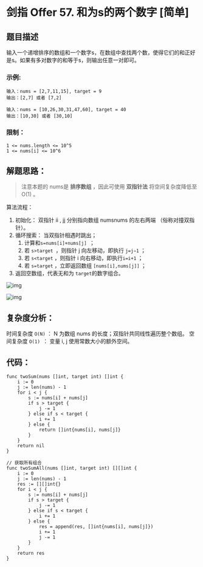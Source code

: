 # 剑指 Offer 57. 和为s的两个数字 [简单]

## 题目描述

输入一个递增排序的数组和一个数字s，在数组中查找两个数，使得它们的和正好是s。如果有多对数字的和等于s，则输出任意一对即可。

 

### 示例:

```
输入：nums = [2,7,11,15], target = 9
输出：[2,7] 或者 [7,2]

输入：nums = [10,26,30,31,47,60], target = 40
输出：[10,30] 或者 [30,10]
```

### 限制：

```
1 <= nums.length <= 10^5
1 <= nums[i] <= 10^6
```

## 解题思路：

> 注意本题的 nums是 **排序数组** ，因此可使用 **双指针法** 将空间复杂度降低至O(1) 。



算法流程：

1. 初始化： 双指针 ii , jj 分别指向数组 numsnums 的左右两端 （俗称对撞双指针）。
2. 循环搜索： 当双指针相遇时跳出；
   1. 计算和`s=nums[i]+nums[j] `；
   2. 若 `s>target `，则指针 j 向左移动，即执行 `j=j−1` ；
   3. 若 `s<target` ，则指针 i 向右移动，即执行`i=i+1` ；
   4. 若 `s=target` ，立即返回数组 `[nums[i],nums[j]]` ；
3. 返回空数组，代表无和为 `target`的数字组合。

![img](http://cdn.xiaot123.com/blog/2021-04/9529dc9ecf7a885a8abdd842806e8499309f5bd4cafc62c663fa5e190626d48d-Picture2.png-blog)

![img](http://cdn.xiaot123.com/blog/2021-04/8c3ea4bb5dd0db25dac85f6e4636ea64af55634864e9492f9fb4ae86ad84f969-Picture3.png-blog)


## 复杂度分析：

时间复杂度 `O(N)` ： N 为数组 nums 的长度；双指针共同线性遍历整个数组。
空间复杂度 `O(1) `： 变量 i, j 使用常数大小的额外空间。




## 代码：

```
func twoSum(nums []int, target int) []int {
	i := 0
	j := len(nums) - 1
	for i < j {
		s := nums[i] + nums[j]
		if s > target {
			j -= 1
		} else if s < target {
			i += 1
		} else {
			return []int{nums[i], nums[j]}
		}
	}
	return nil
}

// 获取所有组合
func twoSumAll(nums []int, target int) [][]int {
	i := 0
	j := len(nums) - 1
	res := [][]int{}
	for i < j {
		s := nums[i] + nums[j]
		if s > target {
			j -= 1
		} else if s < target {
			i += 1
		} else {
			res = append(res, []int{nums[i], nums[j]})
			i += 1
			j -= 1
		}
	}
	return res
}
```

